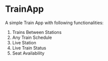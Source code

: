 # TrainApp
A simple Train App with following functionalities:

1. Trains Between Stations
2. Any Train Schedule
3. Live Station
4. Live Train Status
5. Seat Availability
